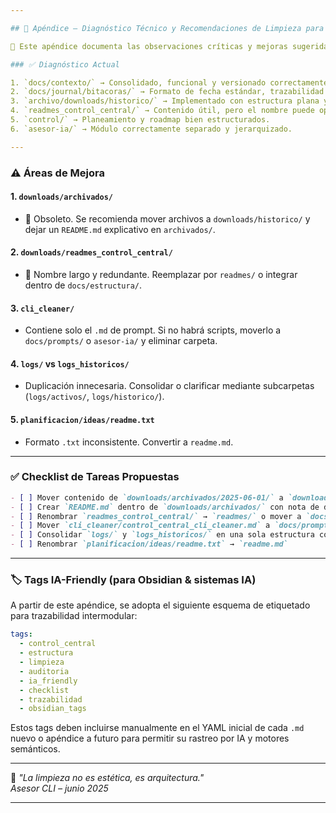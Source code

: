 ```yaml
---

## 📌 Apéndice – Diagnóstico Técnico y Recomendaciones de Limpieza para `control_central/` (2025-06-03)

🧠 Este apéndice documenta las observaciones críticas y mejoras sugeridas para optimizar la estructura del módulo `control_central/` en ALMA_RESIST.

### ✅ Diagnóstico Actual

1. `docs/contexto/` → Consolidado, funcional y versionado correctamente.
2. `docs/journal/bitacoras/` → Formato de fecha estándar, trazabilidad excelente.
3. `archivo/downloads/historico/` → Implementado con estructura plana y nombres ISO.
4. `readmes_control_central/` → Contenido útil, pero el nombre puede optimizarse.
5. `control/` → Planeamiento y roadmap bien estructurados.
6. `asesor-ia/` → Módulo correctamente separado y jerarquizado.

---
```


### ⚠️ Áreas de Mejora

#### 1. `downloads/archivados/`
- 🔻 Obsoleto. Se recomienda mover archivos a `downloads/historico/` y dejar un `README.md` explicativo en `archivados/`.

#### 2. `downloads/readmes_control_central/`
- 📁 Nombre largo y redundante. Reemplazar por `readmes/` o integrar dentro de `docs/estructura/`.

#### 3. `cli_cleaner/`
- Contiene solo el `.md` de prompt. Si no habrá scripts, moverlo a `docs/prompts/` o `asesor-ia/` y eliminar carpeta.

#### 4. `logs/` vs `logs_historicos/`
- Duplicación innecesaria. Consolidar o clarificar mediante subcarpetas (`logs/activos/`, `logs/historico/`).

#### 5. `planificacion/ideas/readme.txt`
- Formato `.txt` inconsistente. Convertir a `readme.md`.

---

### ✅ Checklist de Tareas Propuestas

```markdown
- [ ] Mover contenido de `downloads/archivados/2025-06-01/` a `downloads/historico/`
- [ ] Crear `README.md` dentro de `downloads/archivados/` con nota de deprecación
- [ ] Renombrar `readmes_control_central/` → `readmes/` o mover a `docs/estructura/`
- [ ] Mover `cli_cleaner/control_central_cli_cleaner.md` a `docs/prompts/` y eliminar carpeta
- [ ] Consolidar `logs/` y `logs_historicos/` en una sola estructura coherente
- [ ] Renombrar `planificacion/ideas/readme.txt` → `readme.md`
```

---

### 🏷️ Tags IA-Friendly (para Obsidian & sistemas IA)

A partir de este apéndice, se adopta el siguiente esquema de etiquetado para trazabilidad intermodular:

```yaml
tags:
  - control_central
  - estructura
  - limpieza
  - auditoria
  - ia_friendly
  - checklist
  - trazabilidad
  - obsidian_tags
```

Estos tags deben incluirse manualmente en el YAML inicial de cada `.md` nuevo o apéndice a futuro para permitir su rastreo por IA y motores semánticos.

---

🧠 *"La limpieza no es estética, es arquitectura."*  
_Asesor CLI – junio 2025_

---
